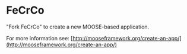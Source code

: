 FeCrCo
=====

"Fork FeCrCo" to create a new MOOSE-based application.

For more information see: [http://mooseframework.org/create-an-app/](http://mooseframework.org/create-an-app/)
